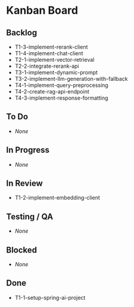 # Kanban Board

## Backlog
- T1-3-implement-rerank-client
- T1-4-implement-chat-client
- T2-1-implement-vector-retrieval
- T2-2-integrate-rerank-api
- T3-1-implement-dynamic-prompt
- T3-2-implement-llm-generation-with-fallback
- T4-1-implement-query-preprocessing
- T4-2-create-rag-api-endpoint
- T4-3-implement-response-formatting

## To Do
- _None_

## In Progress
- _None_

## In Review
- T1-2-implement-embedding-client

## Testing / QA
- _None_

## Blocked
- _None_

## Done
- T1-1-setup-spring-ai-project

